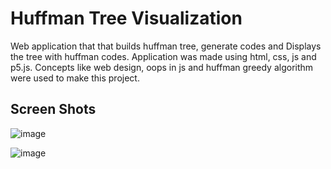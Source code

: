 # Huffman Tree Visualization
 Web application that that builds huffman tree, generate codes and Displays the tree with huffman codes.
 Application was made using html, css, js and p5.js.
 Concepts like web design, oops in js and huffman greedy algorithm were used to make this project.
 
 ## Screen Shots
 
 ![image](https://user-images.githubusercontent.com/76874958/165539729-e0b05022-0180-4cb0-abfc-3428f46fdf52.png)
 
 ![image](https://user-images.githubusercontent.com/76874958/165539578-60d03508-a88b-4dea-91f4-255353b8a99d.png)


